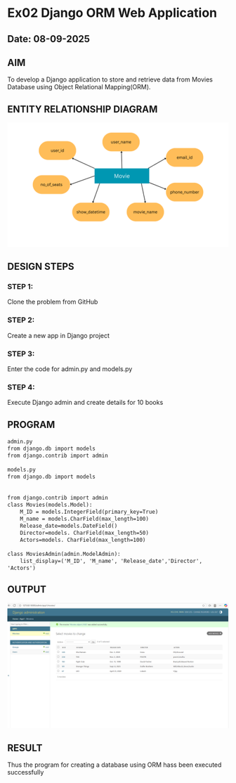 # Ex02 Django ORM Web Application
## Date: 08-09-2025

## AIM
To develop a Django application to store and retrieve data from Movies Database using Object Relational Mapping(ORM).

## ENTITY RELATIONSHIP DIAGRAM
![alt text](image.png)



## DESIGN STEPS

### STEP 1:
Clone the problem from GitHub

### STEP 2:
Create a new app in Django project

### STEP 3:
Enter the code for admin.py and models.py

### STEP 4:
Execute Django admin and create details for 10 books

## PROGRAM
```
admin.py
from django.db import models
from django.contrib import admin

models.py
from django.db import models


from django.contrib import admin
class Movies(models.Model):
    M_ID = models.IntegerField(primary_key=True)
    M_name = models.CharField(max_length=100)
    Release_date=models.DateField()
    Director=models. CharField(max_length=50)
    Actors=models. CharField(max_length=100)
 
class MoviesAdmin(admin.ModelAdmin):
    list_display=('M_ID', 'M_name', 'Release_date','Director', 'Actors')
```



## OUTPUT

![alt text](<Screenshot 2025-09-08 153829.png>)


## RESULT
Thus the program for creating a database using ORM hass been executed successfully

